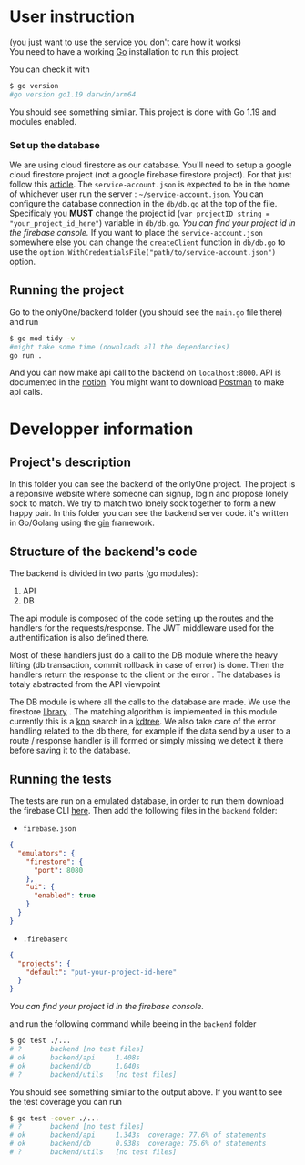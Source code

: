# User instruction
(you just want to use the service you don't care how it works)  
You need to have a working [Go](https://go.dev/learn/) installation to run this project.

You can check it with 
```bash
$ go version
#go version go1.19 darwin/arm64
```
You should see something similar. This project is done with Go 1.19 and modules enabled.
### Set up the database
We are using cloud firestore as our database. You'll need to setup a google cloud firestore project (not a google firebase firestore project).
For that just follow this [article](https://cloud.google.com/firestore/docs/quickstart-servers#set_up_your_project). 
The `service-account.json` is expected to be in the home of whichever user run the server : `~/service-account.json`.
You can configure the database connection in the `db/db.go` at the top of the file. Specificaly you **MUST** change the project id (`var projectID string = "your_project_id_here"`) variable in `db/db.go`.
_You can find your project id in the firebase console._
If you want to place the `service-account.json` somewhere else you can change the `createClient` function in `db/db.go` to use the `option.WithCredentialsFile("path/to/service-account.json")` option.


## Running the project
Go to the onlyOne/backend folder (you should see the `main.go` file there) and run
```bash
$ go mod tidy -v
#might take some time (downloads all the dependancies)
go run .
```
And you can now make api call to the backend on `localhost:8000`. 
API is documented in the [notion](https://www.notion.so/webblitchy/Sp-cification-API-049c86e231324f048c2d2569b49a30ac). You might want to download [Postman](https://www.postman.com/) to make api calls.



# Developper information

## Project's description 
In this folder you can see the backend of the onlyOne project.
The project is a reponsive website where someone can signup, login and propose lonely sock to match. We try to match two lonely sock together to form a new happy pair. 
In this folder you can see the backend server code. it's written in Go/Golang using the [gin](https://gin-gonic.com/) framework.

## Structure of the backend's code

The backend is divided in two parts (go modules):
 1. API
 2. DB  


The api module is composed of the code setting up the routes and the handlers for the requests/response. The JWT middleware used for the authentification is also defined there.

Most of these handlers just do a call to the DB module where the heavy lifting (db transaction, commit rollback in case of error) is done. Then the handlers return the response to the client or the error .
The databases is totaly abstracted from the API viewpoint

The DB module is where all the calls to the database are made. We use the firestore [library](https://pkg.go.dev/google.golang.org/cloud/firestore) . The matching algorithm is implemented in this module currently this is a [knn](https://en.wikipedia.org/wiki/K-nearest_neighbors_algorithm) search in a [kdtree](https://github.com/sjwhitworth/golearn/blob/master/kdtree/kdtree.go). We also take care of the error handling related to the db there, for example if the data send by a user to a route / response handler is ill formed or simply missing we detect it there before saving it to the database. 


## Running the tests
The tests are run on a emulated database, in order to run them download the firebase CLI [here](https://firebaseopensource.com/projects/firebase/firebase-tools/).
Then add the following files in the `backend` folder:
- `firebase.json`
```json
{
  "emulators": {
    "firestore": {
      "port": 8080
    },
    "ui": {
      "enabled": true
    }
  }
}
```
- `.firebaserc`
```json
{
  "projects": {
    "default": "put-your-project-id-here"
  }
}
```
_You can find your project id in the firebase console._


 and run the following command while beeing in the `backend` folder
```bash
$ go test ./...
# ?       backend [no test files]
# ok      backend/api     1.408s
# ok      backend/db      1.040s
# ?       backend/utils   [no test files]
```
You should see something similar to the output above. If you want to see the test coverage you can run
```bash
$ go test -cover ./...
# ?       backend [no test files]
# ok      backend/api     1.343s  coverage: 77.6% of statements
# ok      backend/db      0.938s  coverage: 75.6% of statements
# ?       backend/utils   [no test files]
```
